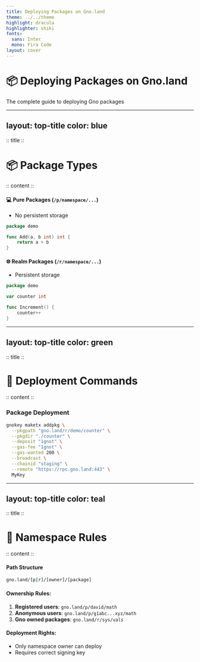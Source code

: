 ```yaml
---
title: Deploying Packages on Gno.land
theme: ../../theme
highlight: dracula
highlighter: shiki
fonts:
  sans: Inter
  mono: Fira Code
layout: cover
---
```


# 📦 Deploying Packages on Gno.land
The complete guide to deploying Gno packages

<!-- 
Focus on:
- Pure vs Realm packages
- Deployment workflow
- Testing strategies
-->

---
layout: top-title
color: blue
---

:: title ::
# 📦 Package Types
:: content ::


#### 💻 Pure Packages (`/p/namespace/...`)
- No persistent storage

```go
package demo

func Add(a, b int) int {
    return a + b
}
```

#### 🌐 Realm Packages (`/r/namespace/...`)
- Persistent storage

```go
package demo

var counter int

func Increment() {
    counter++
}
```

---
layout: top-title
color: green
---

:: title ::
# 🔧 Deployment Commands
:: content ::

### Package Deployment
```bash
gnokey maketx addpkg \
  --pkgpath "gno.land/r/demo/counter" \
  --pkgdir "./counter" \
  --deposit "1gnot" \
  --gas-fee "1gnot" \
  --gas-wanted 200 \
  --broadcast \
  --chainid "staging" \
  --remote "https://rpc.gno.land:443" \
  MyKey
```

---
layout: top-title
color: teal
---

:: title ::
# 🔐 Namespace Rules
:: content ::

#### Path Structure
```bash
gno.land/[p|r]/[owner]/[package]
```

#### Ownership Rules:
1. **Registered users**: `gno.land/p/david/math`
2. **Anonymous users**: `gno.land/p/g1abc...xyz/math`
3. **Gno owned packages**: `gno.land/r/sys/vals`

#### Deployment Rights:
- Only namespace owner can deploy
- Requires correct signing key

